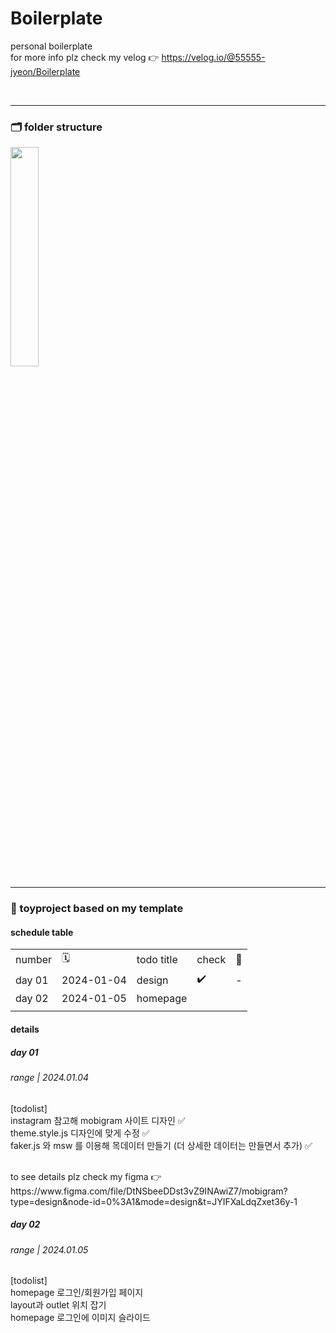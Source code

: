 # Boilerplate

personal boilerplate <br />
for more info plz check my velog 👉 https://velog.io/@55555-jyeon/Boilerplate <br />

<br />

---

### 🗂️ folder structure

<p>
  <img width="30%" src="https://github.com/55555-Jyeon/Boilterplate/assets/134191817/3b81ad8c-26f3-4d68-bd6d-86252105d460"  />
</p>



---

### 🧸  toyproject based on my template

#### schedule table

<table>
  <tr>
    <td>number</td>
    <td> 🗓️ </td>
    <td>todo title</td>
    <td>check</td>
    <td>💬</td>
  </tr>
  <tr>
    <td>day 01</td>
    <td>2024-01-04</td>
    <td>design</td>
    <td>✔️</td>
    <td>-</td>
  </tr>
  <tr>
    <td>day 02</td>
    <td>2024-01-05</td>
    <td>homepage</td>
    <td></td>
    <td></td>
  </tr>
  <tr>
    <td></td>
    <td></td>
    <td></td>
    <td></td>
    <td></td>
  </tr>
</table>


#### details


##### day 01
###### range | 2024.01.04  

[todolist] <br />
instagram 참고해 mobigram 사이트 디자인 ✅ <br />
theme.style.js 디자인에 맞게 수정 ✅ <br />
faker.js 와 msw 를 이용해 목데이터 만들기 (더 상세한 데이터는 만들면서 추가) ✅ <br />

<br />
to see details plz check my figma 👉 https://www.figma.com/file/DtNSbeeDDst3vZ9INAwiZ7/mobigram?type=design&node-id=0%3A1&mode=design&t=JYIFXaLdqZxet36y-1


##### day 02
###### range | 2024.01.05  

[todolist] <br />
homepage 로그인/회원가입 페이지 <br />
layout과 outlet 위치 잡기 <br />
homepage 로그인에 이미지 슬라이드 <br />
